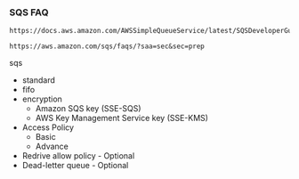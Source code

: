 ### SQS FAQ
```
https://docs.aws.amazon.com/AWSSimpleQueueService/latest/SQSDeveloperGuide/welcome.html
```
```
https://aws.amazon.com/sqs/faqs/?saa=sec&sec=prep
```
sqs
- standard
- fifo
- encryption
  - Amazon SQS key (SSE-SQS)
  - AWS Key Management Service key (SSE-KMS)
- Access Policy
  - Basic
  - Advance
- Redrive allow policy - Optional
- Dead-letter queue - Optional
